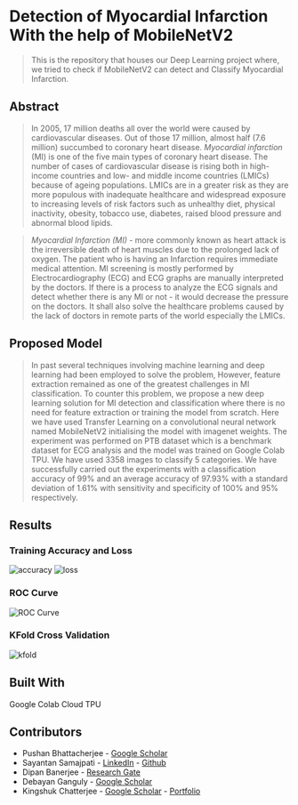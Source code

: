 # Detection of Myocardial Infarction With the help of MobileNetV2

> This is the repository that houses our Deep Learning project where, we tried to check if MobileNetV2 can detect and Classify Myocardial Infarction.

## Abstract

> In 2005, 17 million deaths all over the world were caused by cardiovascular diseases. Out of those 17 million, almost half (7.6 million) succumbed to coronary heart disease. _Myocardial infarction_ (MI) is one of the five main types of coronary heart disease. The number of cases of cardiovascular disease is rising both in high-income countries and low- and middle income countries (LMICs) because of ageing populations. LMICs are in a greater risk as they are more populous with inadequate healthcare and widespread exposure to increasing levels of risk factors such as unhealthy diet, physical inactivity, obesity, tobacco use, diabetes, raised blood pressure and abnormal blood lipids.

> _Myocardial Infarction (MI)_ - more commonly known as heart attack is the irreversible death of heart muscles due to the prolonged lack of oxygen. The patient who is having an Infarction requires immediate medical attention. MI screening is mostly performed by Electrocardiography (ECG) and ECG graphs are manually interpreted by the doctors. If there is a process to analyze the ECG signals and detect whether there is any MI or not - it would decrease the pressure on the doctors. It shall also solve the healthcare problems caused by the lack of doctors in remote parts of the world especially the LMICs. 


## Proposed Model

> In past several techniques involving machine learning and deep learning had been employed to solve the problem, However, feature extraction remained as one of the greatest challenges in MI classification. To counter this problem, we propose a new deep learning solution for MI detection and classification where there is no need for feature extraction or training the model from scratch. Here we have used Transfer Learning on a convolutional neural network named MobileNetV2 initialising the model with imagenet weights. The experiment was performed on  PTB dataset which is a benchmark dataset for ECG analysis and the model was trained on Google Colab TPU. We have used 3358 images to classify 5 categories. We have successfully carried out the experiments with a classification accuracy of 99% and an average accuracy of 97.93% with a standard deviation of 1.61% with sensitivity and specificity of 100% and 95% respectively.

## Results
### Training Accuracy and Loss
![accuracy](https://user-images.githubusercontent.com/39896375/113256006-312b8080-92e6-11eb-8b53-8145fd062204.png)
![loss](https://user-images.githubusercontent.com/39896375/113255998-2f61bd00-92e6-11eb-98ae-29c48d6ed6a4.png)
### ROC Curve
![ROC Curve](https://user-images.githubusercontent.com/39896375/113255848-f4f82000-92e5-11eb-9c4e-17290130e27b.png)
### KFold Cross Validation
![kfold](https://user-images.githubusercontent.com/39896375/113256009-312b8080-92e6-11eb-995c-4dc9ad92b945.png)

## Built With
Google Colab Cloud TPU

## Contributors
* Pushan Bhattacherjee - [Google Scholar](https://scholar.google.co.in/citations?user=aJpPsMsAAAAJ&hl=en)
* Sayantan Samajpati - [LinkedIn](https://www.linkedin.com/in/sayantan-samajpati-1866b7184/) - [Github](https://github.com/creepysta)
* Dipan Banerjee - [Research Gate](https://www.researchgate.net/profile/Dipan-Banerjee)
* Debayan Ganguly - [Google Scholar](https://scholar.google.co.in/citations?user=eZL1OXcAAAAJ&hl=en)
* Kingshuk Chatterjee - [Google Scholar](https://scholar.google.co.in/citations?user=o-WIpn0AAAAJ&hl=en) - [Portfolio](https://sites.google.com/view/kingshukchatterjee/home)


